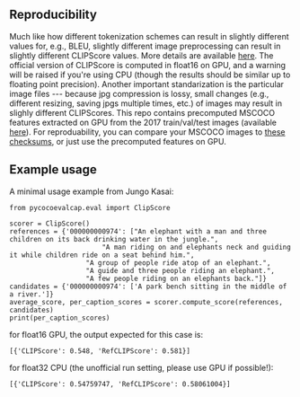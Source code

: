## Reproducibility

Much like how different tokenization schemes can result in slightly
different values for, e.g., BLEU, slightly different image
preprocessing can result in slightly different CLIPScore values. More
details are available
[here](https://github.com/jmhessel/clipscore/blob/main/README.md#reproducibility-notes). The
official version of CLIPScore is computed in float16 on GPU, and a
warning will be raised if you're using CPU (though the results should
be similar up to floating point precision). Another important
standarization is the particular image files --- because jpg
compression is lossy, small changes (e.g., different resizing, saving
jpgs multiple times, etc.) of images may result in slighly different
CLIPScores. This repo contains precomputed MSCOCO features extracted
on GPU from the 2017 train/val/test images (available
[here](https://cocodataset.org/#download)). For reproduability, you
can compare your MSCOCO images to [these
checksums](https://storage.googleapis.com/ai2-jack-public/clipscore/mscoco_checksum.txt.zip),
or just use the precomputed features on GPU.

## Example usage


A minimal usage example from Jungo Kasai:
```
from pycocoevalcap.eval import ClipScore

scorer = ClipScore()
references = {'000000000974': ["An elephant with a man and three children on its back drinking water in the jungle.",
	     		       "A man riding on and elephants neck and guiding it while children ride on a seat behind him.",
			       "A group of people ride atop of an elephant.",
			       "A guide and three people riding an elephant.",
			       "A few people riding on an elephants back."]}
candidates = {'000000000974': ['A park bench sitting in the middle of a river.']}
average_score, per_caption_scores = scorer.compute_score(references, candidates)
print(per_caption_scores)
```

for float16 GPU, the output expected for this case is:
```
[{'CLIPScore': 0.548, 'RefCLIPScore': 0.581}]
```

for float32 CPU (the unofficial run setting, please use GPU if possible!):
```
[{'CLIPScore': 0.54759747, 'RefCLIPScore': 0.58061004}]
```